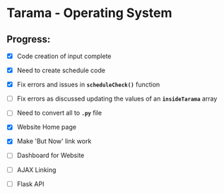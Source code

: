 # Tarama - Operating System 

## Progress:

- [x] Code creation of input complete
- [x] Need to create schedule code
- [x] Fix errors and issues in **`scheduleCheck()`** function
- [ ] Fix errors as discussed updating the values of an **`insideTarama`** array
- [ ] Need to convert all to **`.py`** file

- [x] Website Home page
- [x] Make 'But Now' link work
- [ ] Dashboard for Website
- [ ] AJAX Linking
- [ ] Flask API 
